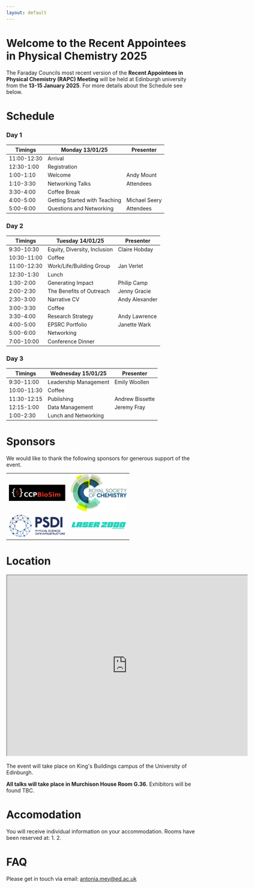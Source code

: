 ```yaml
---
layout: default
---
```


# Welcome to the Recent Appointees in Physical Chemistry 2025
The Faraday Councils most recent version of the **Recent Appointees in Physical Chemistry (RAPC) Meeting**
will be held at Edinburgh university from the **13-15 January 2025**. For more details about the Schedule see below. 

# Schedule

### Day 1

| Timings     | Monday 13/01/25               | Presenter           |
|-------------|-------------------------------|---------------------|
| 11:00-12:30 | Arrival                       |                     |
| 12:30-1:00  | Registration                  |                     |
| 1:00-1:10   | Welcome                       | Andy Mount          |
| 1:10-3:30   | Networking Talks              | Attendees           |
| 3:30-4:00   | Coffee Break                  |                     |
| 4:00-5:00   | Getting Started with Teaching | Michael Seery       |
| 5:00-6:00   | Questions and Networking      | Attendees           |

### Day 2

| Timings     | Tuesday 14/01/25              | Presenter           |
|-------------|-------------------------------|---------------------|
| 9:30-10:30  | Equity, Diversity, Inclusion  | Claire Hobday       |
| 10:30-11:00 | Coffee                        |                     |
| 11:00-12:30 | Work/Life/Building Group      | Jan Verlet          |
| 12:30-1:30  | Lunch                         |                     |
| 1:30-2:00   | Generating Impact             | Philip Camp         |
| 2:00-2:30   | The Benefits of Outreach      | Jenny Gracie        |
| 2:30-3:00   | Narrative CV                  | Andy Alexander      |
| 3:00-3:30   | Coffee                        |                     |
| 3:30-4:00   | Research Strategy             | Andy Lawrence       |
| 4:00-5:00   | EPSRC Portfolio               | Janette Wark        |
| 5:00-6:00   | Networking                    |                     |
| 7:00-10:00  | Conference Dinner             |                     |

### Day 3

| Timings     | Wednesday 15/01/25            | Presenter           |
|-------------|-------------------------------|---------------------|
| 9:30-11:00  | Leadership Management         | Emily Woollen       |
| 10:00-11:30 | Coffee                        |                     |
| 11:30-12:15 | Publishing                    | Andrew Bissette     |
| 12:15-1:00  | Data Management               | Jeremy Fray         |
| 1:00-2:30   | Lunch and Networking          |                     |

# Sponsors

We would like to thank the following sponsors for generous support of the event.



<table>
  <tr>
    <td><img src="images/CCPBioSim.jpg" alt="CCPBioSim" style="width:150px;"></td>
    <td><img src="images/RSC-logo.jpg" alt="RSC Logo" style="width:150px;"></td>
  </tr>
  <tr>
    <td><img src="images/PSDI.jpg" alt="PSDI Logo" style="width:150px;"></td>
    <td><img src="images/laser-2000-photonics-logo-454x80.png" alt="Laser 2000 Photonics Logo" style="width:150px;"></td>
  </tr>
</table>



# Location
<iframe src="https://www.google.com/maps/d/u/0/embed?mid=1vnSG7xqroUbpY6NA1B-QGZF45vEA-fs&ehbc=2E312F&noprof=1" width="640" height="480"></iframe>

The event will take place on King's Buildings campus of the University of Edinburgh. 

**All talks will take place in Murchison House Room G.36.** 
Exhibitors will be found TBC.


# Accomodation
You will receive individual information on your accommodation. 
Rooms have been reserved at:
1.
2.

# FAQ
Please get in touch via email: antonia.mey@ed.ac.uk